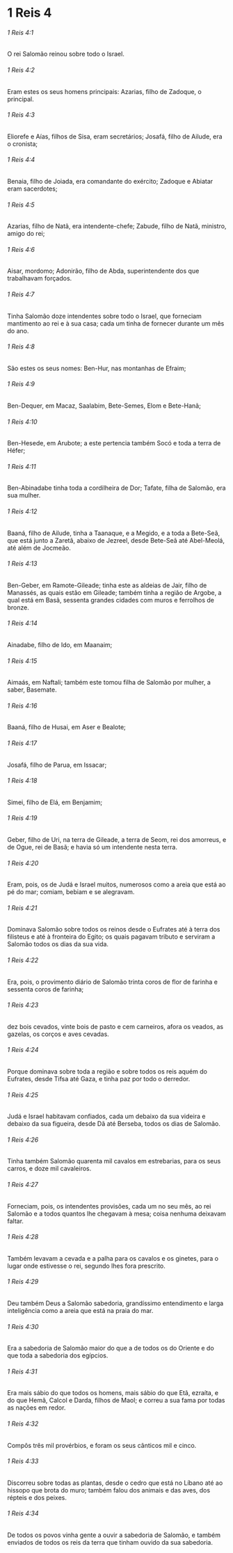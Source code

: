 # 1 Reis 4

###### 1 Reis 4:1

O rei Salomão reinou sobre todo o Israel.

###### 1 Reis 4:2

Eram estes os seus homens principais: Azarias, filho de Zadoque, o principal.

###### 1 Reis 4:3

Eliorefe e Aías, filhos de Sisa, eram secretários; Josafá, filho de Ailude, era o cronista;

###### 1 Reis 4:4

Benaia, filho de Joiada, era comandante do exército; Zadoque e Abiatar eram sacerdotes;

###### 1 Reis 4:5

Azarias, filho de Natã, era intendente-chefe; Zabude, filho de Natã, ministro, amigo do rei;

###### 1 Reis 4:6

Aisar, mordomo; Adonirão, filho de Abda, superintendente dos que trabalhavam forçados.

###### 1 Reis 4:7

Tinha Salomão doze intendentes sobre todo o Israel, que forneciam mantimento ao rei e à sua casa; cada um tinha de fornecer durante um mês do ano.

###### 1 Reis 4:8

São estes os seus nomes: Ben-Hur, nas montanhas de Efraim;

###### 1 Reis 4:9

Ben-Dequer, em Macaz, Saalabim, Bete-Semes, Elom e Bete-Hanã;

###### 1 Reis 4:10

Ben-Hesede, em Arubote; a este pertencia também Socó e toda a terra de Héfer;

###### 1 Reis 4:11

Ben-Abinadabe tinha toda a cordilheira de Dor; Tafate, filha de Salomão, era sua mulher.

###### 1 Reis 4:12

Baaná, filho de Ailude, tinha a Taanaque, e a Megido, e a toda a Bete-Seã, que está junto a Zaretã, abaixo de Jezreel, desde Bete-Seã até Abel-Meolá, até além de Jocmeão.

###### 1 Reis 4:13

Ben-Geber, em Ramote-Gileade; tinha este as aldeias de Jair, filho de Manassés, as quais estão em Gileade; também tinha a região de Argobe, a qual está em Basã, sessenta grandes cidades com muros e ferrolhos de bronze.

###### 1 Reis 4:14

Ainadabe, filho de Ido, em Maanaim;

###### 1 Reis 4:15

Aimaás, em Naftali; também este tomou filha de Salomão por mulher, a saber, Basemate.

###### 1 Reis 4:16

Baaná, filho de Husai, em Aser e Bealote;

###### 1 Reis 4:17

Josafá, filho de Parua, em Issacar;

###### 1 Reis 4:18

Simei, filho de Elá, em Benjamim;

###### 1 Reis 4:19

Geber, filho de Uri, na terra de Gileade, a terra de Seom, rei dos amorreus, e de Ogue, rei de Basã; e havia só um intendente nesta terra.

###### 1 Reis 4:20

Eram, pois, os de Judá e Israel muitos, numerosos como a areia que está ao pé do mar; comiam, bebiam e se alegravam.

###### 1 Reis 4:21

Dominava Salomão sobre todos os reinos desde o Eufrates até à terra dos filisteus e até à fronteira do Egito; os quais pagavam tributo e serviram a Salomão todos os dias da sua vida.

###### 1 Reis 4:22

Era, pois, o provimento diário de Salomão trinta coros de flor de farinha e sessenta coros de farinha;

###### 1 Reis 4:23

dez bois cevados, vinte bois de pasto e cem carneiros, afora os veados, as gazelas, os corços e aves cevadas.

###### 1 Reis 4:24

Porque dominava sobre toda a região e sobre todos os reis aquém do Eufrates, desde Tifsa até Gaza, e tinha paz por todo o derredor.

###### 1 Reis 4:25

Judá e Israel habitavam confiados, cada um debaixo da sua videira e debaixo da sua figueira, desde Dã até Berseba, todos os dias de Salomão.

###### 1 Reis 4:26

Tinha também Salomão quarenta mil cavalos em estrebarias, para os seus carros, e doze mil cavaleiros.

###### 1 Reis 4:27

Forneciam, pois, os intendentes provisões, cada um no seu mês, ao rei Salomão e a todos quantos lhe chegavam à mesa; coisa nenhuma deixavam faltar.

###### 1 Reis 4:28

Também levavam a cevada e a palha para os cavalos e os ginetes, para o lugar onde estivesse o rei, segundo lhes fora prescrito.

###### 1 Reis 4:29

Deu também Deus a Salomão sabedoria, grandíssimo entendimento e larga inteligência como a areia que está na praia do mar.

###### 1 Reis 4:30

Era a sabedoria de Salomão maior do que a de todos os do Oriente e do que toda a sabedoria dos egípcios.

###### 1 Reis 4:31

Era mais sábio do que todos os homens, mais sábio do que Etã, ezraíta, e do que Hemã, Calcol e Darda, filhos de Maol; e correu a sua fama por todas as nações em redor.

###### 1 Reis 4:32

Compôs três mil provérbios, e foram os seus cânticos mil e cinco.

###### 1 Reis 4:33

Discorreu sobre todas as plantas, desde o cedro que está no Líbano até ao hissopo que brota do muro; também falou dos animais e das aves, dos répteis e dos peixes.

###### 1 Reis 4:34

De todos os povos vinha gente a ouvir a sabedoria de Salomão, e também enviados de todos os reis da terra que tinham ouvido da sua sabedoria.

